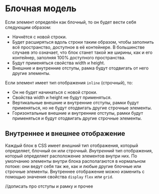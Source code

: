 # Блочная модель
Если элемент определён как блочный, то он будет вести себя следующим образом:

- Начнётся с новой строки.
- Будет расширяться вдоль строки таким образом, чтобы заполнить всё пространство, доступное в её контейнере. В большинстве случаев это означает, что блок станет такой же ширины, как и его контейнер, заполняя 100% доступного пространства.
- Будут применяться свойства width и height.
- Внешние и внутренние отступы, рамка будут отодвигать от него другие элементы.

Если элемент имеет тип отображения `inline` (строчный), то:

- Он не будет начинаться с новой строки.
- Свойства width и height не будут применяться.
- Вертикальные внешние и внутренние отступы, рамки будут применяться, но не будут отодвигать другие строчные элементы.
- Горизонтальные внешние и внутренние отступы, рамки будут применяться и будут отодвигать другие строчные элементы.

## Внутреннее и внешнее отображение
Каждый блок в CSS имеет _внешний_ тип отображения, который определяет, блочный он или строчный.
_Внутренний_ тип отображения, который определяет расположение элементов внутри них. По умолчанию элементы внутри блока располагаются в нормальном потоке: они ведут себя так же, как и любые другие блочные или строчные элементы.
Внутреннее отображение можно изменить с помощью значения свойства `display` `flex` или `grid`.

//дописать про отступы и рамку и прочее


